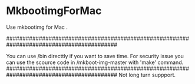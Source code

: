 # MkbootimgForMac
Use mkbootimg for Mac .


##########################################################################################

You can use /bin directtly if you want to save time.
For security issue you can use the scource code in /mkboot-img-master with 'make' command.
##########################################################################################
Not long turn suppport.
